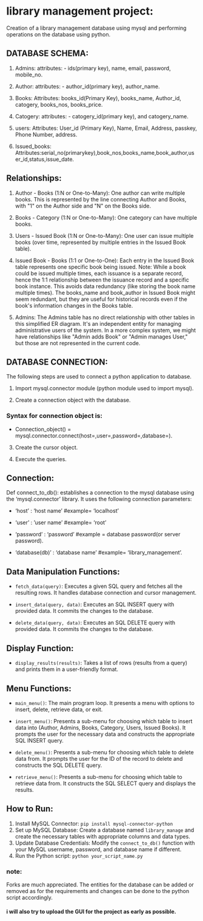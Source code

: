 # library management project:


Creation of a library management database using mysql and performing operations on the database using python.


## DATABASE SCHEMA:

1. Admins: attributes: - ids(primary key), name, email, password, mobile_no.

2. Author: attributes: - author_id(primary key), author_name.

3. Books: Attributes: books_id(Primary Key), books_name, Author_id, catogery, books_nos, books_price.

4. Catogery: attributes: -  catogery_id(primary key), and catogery_name.

5. users: Attributes: User_id (Primary Key), Name, Email, Address, passkey, Phone Number, address.

6. Issued_books: Attributes:serial_no(primarykey),book_nos,books_name,book_author,user_id,status,issue_date.


## Relationships:

1. Author - Books (1:N or One-to-Many): One author can write multiple books. This is represented by the line connecting Author and Books, with "1" on the Author side and "N" on the Books side.

2. Books - Category (1:N or One-to-Many): One category can have multiple books.

3. Users - Issued Book (1:N or One-to-Many): One user can issue multiple books (over time, represented by multiple entries in the Issued Book table).

4. Issued Book - Books (1:1 or One-to-One): Each entry in the Issued Book table represents one specific book being issued. Note: While a book could be issued multiple times, each issuance is a separate record, hence the 1:1 relationship between the issuance record and a specific book instance. This avoids data redundancy (like storing the book name multiple times). The books_name and book_author in Issued Book might seem redundant, but they are useful for historical records even if the book's information changes in the Books table.

5. Admins: The Admins table has no direct relationship with other tables in this simplified ER diagram. It's an independent entity for managing administrative users of the system. In a more complex system, we might have relationships like "Admin adds Book" or "Admin manages User," but those are not represented in the current code.


## DATABASE CONNECTION:

The following steps are used to connect a python application to database.

1.	Import mysql.connector  module (python module used to import mysql).

2.	Create a connection object with the database.

### Syntax for connection object is:

* Connection_object() = mysql.connector.connect(host=<host name>,user=<user name>,password=<db password>,database=<database name>).

3.	Create the cursor object.

4.	Execute the queries.


## Connection:

Def connect_to_db(): establishes a connection to the mysql database using the ‘mysql.connector’ library. It uses the following connection parameters:

* 	‘host’ : ‘host name’   #example= ‘localhost’

* ‘user’ : ’user name’    #example= ‘root’

* ‘password’ : ‘password’   #example = database password(or server password).

* ‘database(db)’ : ‘database name’   #example= ‘library_management’.


## Data Manipulation Functions:

* `fetch_data(query)`: Executes a given SQL query and fetches all the resulting rows. It handles database connection and cursor management. 

*  `insert_data(query, data)`: Executes an SQL INSERT query with provided data. It commits the changes to the database. 

*  `delete_data(query, data)`: Executes an SQL DELETE query with provided data. It commits the changes to the database.


## Display Function:

* `display_results(results)`: Takes a list of rows (results from a query) and prints them in a user-friendly format.


## Menu Functions:
 
 * `main_menu()`: The main program loop. It presents a menu with options to insert, delete, retrieve data, or exit.

*  `insert_menu()`: Presents a sub-menu for choosing which table to insert data into (Author, Admins, Books, Category, Users, Issued Books). It prompts the user for the necessary data and constructs the appropriate SQL INSERT query. 

* `delete_menu()`: Presents a sub-menu for choosing which table to delete data from. It prompts the user for the ID of the record to delete and constructs the SQL DELETE query. 

* `retrieve_menu()`: Presents a sub-menu for choosing which table to retrieve data from. It constructs the SQL SELECT query and displays the results.


## How to Run:

1. Install MySQL Connector: `pip install mysql-connector-python` 
2. Set up MySQL Database: Create a database named `library_manage` and create the necessary tables with appropriate columns and data types. 
3. Update Database Credentials: Modify the `connect_to_db()` function with your MySQL username, password, and database name if different. 
4. Run the Python script: `python your_script_name.py`


### note:
Forks are much appreciated.
The entities for the database can be added or removed as for the requirements and changes can be done to the python script accordingly.

#### i will also try to upload the GUI for the project as early as possible.
